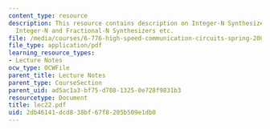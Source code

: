 ```yaml
---
content_type: resource
description: This resource contains description on Integer-N Synthesizers, Noise in
  Integer-N and Fractional-N Synthesizers etc.
file: /media/courses/6-776-high-speed-communication-circuits-spring-2005/2db46141dcd838bf67f8205b509e1db0_lec22.pdf
file_type: application/pdf
learning_resource_types:
- Lecture Notes
ocw_type: OCWFile
parent_title: Lecture Notes
parent_type: CourseSection
parent_uid: ad5ac1a3-bf75-d708-1325-0e728f9831b3
resourcetype: Document
title: lec22.pdf
uid: 2db46141-dcd8-38bf-67f8-205b509e1db0
---
```

